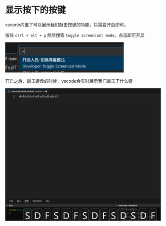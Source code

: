 # 显示按下的按键

vscode内置了可以展示我们敲击按键的功能，只需要开启即可。

按住 `ctrl + alt + p` 然后搜索 `toggle screencast mode`。点击即可开启

![](./img/setting-2.png)

开启之后，敲击键盘的时候，vscode会实时展示我们敲击了什么键

![](./img/setting-1.png)